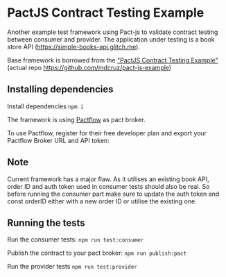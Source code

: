 # PactJS Contract Testing Example

Another example test framework using Pact-js to validate contract testing between consumer and provider. The application under testing is a book store API (https://simple-books-api.glitch.me).

Base framework is borrowed from the ["PactJS Contract Testing Example"](https://www.mariedrake.com/post/contract-testing-with-pact-js-and-jest) (actual repo https://github.com/mdcruz/pact-js-example)

## Installing dependencies

Install dependencies
`npm i`

The framework is using [Pactflow](https://pactflow.io/) as pact broker. 

To use Pactflow, register for their free developer plan and export your Pactflow Broker URL and API token:


## Note

Current framework has a major flaw. As it utilises an existing book API, order ID and auth token used in consumer tests should also be real. 
So before running the consumer part make sure to update the auth token and const orderID either with a new order ID or utilise the existing one. 
 

## Running the tests

Run the consumer tests:
`npm run test:consumer`

Publish the contract to your pact broker:
`npm run publish:pact`

Run the provider tests
`npm run test:provider`
